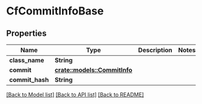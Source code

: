 # CfCommitInfoBase

## Properties

Name | Type | Description | Notes
------------ | ------------- | ------------- | -------------
**class_name** | **String** |  | 
**commit** | [**crate::models::CommitInfo**](CommitInfo.md) |  | 
**commit_hash** | **String** |  | 

[[Back to Model list]](../README.md#documentation-for-models) [[Back to API list]](../README.md#documentation-for-api-endpoints) [[Back to README]](../README.md)


